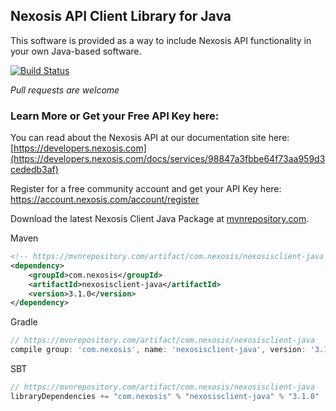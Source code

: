 ## Nexosis API Client Library for Java
This software is provided as a way to include Nexosis API functionality in your own Java-based software.

[![Build Status](https://travis-ci.org/Nexosis/nexosisclient-java.svg?branch=master)](https://travis-ci.org/Nexosis/nexosisclient-java)

*Pull requests are welcome*

### Learn More or Get your Free API Key here:

You can read about the Nexosis API at our documentation site here: [https://developers.nexosis.com](https://developers.nexosis.com/docs/services/98847a3fbbe64f73aa959d3cededb3af)

Register for a free community account and get your API Key here:
https://account.nexosis.com/account/register

Download the latest Nexosis Client Java Package at [mvnrepository.com](https://mvnrepository.com/artifact/com.nexosis/nexosisclient-java).

Maven
```xml
<!-- https://mvnrepository.com/artifact/com.nexosis/nexosisclient-java -->
<dependency>
    <groupId>com.nexosis</groupId>
    <artifactId>nexosisclient-java</artifactId>
    <version>3.1.0</version>
</dependency>
```

Gradle
```groovy
// https://mvnrepository.com/artifact/com.nexosis/nexosisclient-java
compile group: 'com.nexosis', name: 'nexosisclient-java', version: '3.1.0'
```

SBT
```scala 
// https://mvnrepository.com/artifact/com.nexosis/nexosisclient-java
libraryDependencies += "com.nexosis" % "nexosisclient-java" % "3.1.0"
```
